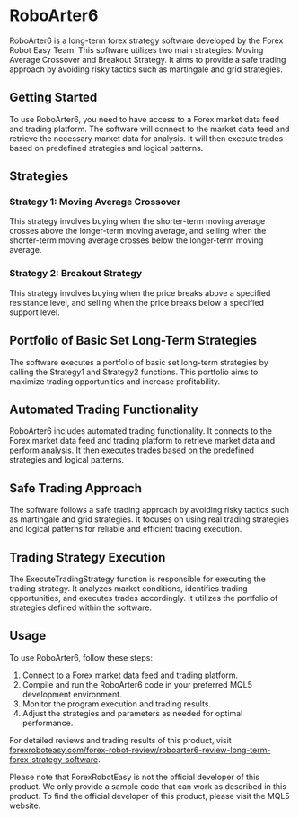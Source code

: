 # RoboArter6

RoboArter6 is a long-term forex strategy software developed by the Forex Robot Easy Team. This software utilizes two main strategies: Moving Average Crossover and Breakout Strategy. It aims to provide a safe trading approach by avoiding risky tactics such as martingale and grid strategies.

## Getting Started

To use RoboArter6, you need to have access to a Forex market data feed and trading platform. The software will connect to the market data feed and retrieve the necessary market data for analysis. It will then execute trades based on predefined strategies and logical patterns.

## Strategies

### Strategy 1: Moving Average Crossover

This strategy involves buying when the shorter-term moving average crosses above the longer-term moving average, and selling when the shorter-term moving average crosses below the longer-term moving average.

### Strategy 2: Breakout Strategy

This strategy involves buying when the price breaks above a specified resistance level, and selling when the price breaks below a specified support level.

## Portfolio of Basic Set Long-Term Strategies

The software executes a portfolio of basic set long-term strategies by calling the Strategy1 and Strategy2 functions. This portfolio aims to maximize trading opportunities and increase profitability.

## Automated Trading Functionality

RoboArter6 includes automated trading functionality. It connects to the Forex market data feed and trading platform to retrieve market data and perform analysis. It then executes trades based on the predefined strategies and logical patterns.

## Safe Trading Approach

The software follows a safe trading approach by avoiding risky tactics such as martingale and grid strategies. It focuses on using real trading strategies and logical patterns for reliable and efficient trading execution.

## Trading Strategy Execution

The ExecuteTradingStrategy function is responsible for executing the trading strategy. It analyzes market conditions, identifies trading opportunities, and executes trades accordingly. It utilizes the portfolio of strategies defined within the software.

## Usage

To use RoboArter6, follow these steps:

1. Connect to a Forex market data feed and trading platform.
2. Compile and run the RoboArter6 code in your preferred MQL5 development environment.
3. Monitor the program execution and trading results.
4. Adjust the strategies and parameters as needed for optimal performance.

For detailed reviews and trading results of this product, visit [forexroboteasy.com/forex-robot-review/roboarter6-review-long-term-forex-strategy-software](https://forexroboteasy.com/forex-robot-review/roboarter6-review-long-term-forex-strategy-software/).

Please note that ForexRobotEasy is not the official developer of this product. We only provide a sample code that can work as described in this product. To find the official developer of this product, please visit the MQL5 website.
